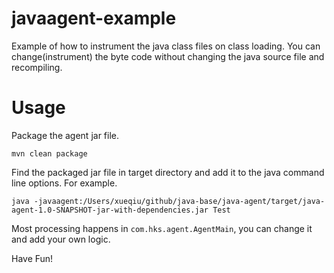 # javaagent-example
Example of how to instrument the java class files on class loading.
You can change(instrument) the byte code without changing the java source file and recompiling. 
# Usage
Package the agent jar file.
```
mvn clean package
```

Find the packaged jar file in target directory and add it to the java command line options.
For example.
```$xslt
java -javaagent:/Users/xueqiu/github/java-base/java-agent/target/java-agent-1.0-SNAPSHOT-jar-with-dependencies.jar Test
```

Most processing happens in `com.hks.agent.AgentMain`, you can change it and add your own logic.

Have Fun!